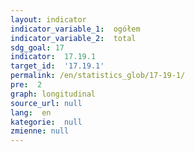 ```yaml
---
layout: indicator
indicator_variable_1:  ogółem
indicator_variable_2:  total
sdg_goal: 17
indicator:  17.19.1
target_id:  '17.19.1'
permalink: /en/statistics_glob/17-19-1/
pre:  2
graph: longitudinal
source_url: null
lang:  en
kategorie:  null
zmienne: null
---
```

